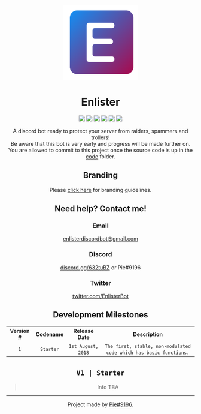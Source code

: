 <p align="center"><img width="200px" src="branding/svg/enlister_fill.svg"></p>

<h1 align="center">Enlister</h1>
<p align="center"><a href="https://github.com/PieBotDevs/enlister/issues" title="Issues need a tissue"><img src="https://img.shields.io/github/issues/PieBotDevs/enlister.svg"></a> <a href="#" title="Forks"><img src="https://img.shields.io/github/forks/PieBotDevs/enlister.svg"></a> <a href="#" title="Total number of stars"><img src="https://img.shields.io/github/stars/PieBotDevs/enlister.svg"></a> <a href="#" title="Number of watchers"><img src="https://img.shields.io/github/watchers/PieBotDevs/enlister.svg"></a> <a href="https://github.com/PieBotDevs/enlister/blob/master/LICENSE" title="MIT License"><img src="https://img.shields.io/github/license/PieBotDevs/enlister.svg"></a> <a href="#" title="Breathe air everyday"><img src="https://img.shields.io/badge/Air%20Quality-No%20so%20clean-yellow.svg"></a></p>
<!-- <p align="center"><a href="#" title="Invite the bot to your Discord Server!"><img width="200px" src="branding/img/invite2.png"></a></p> -->

<p align="center">A discord bot ready to protect your server from raiders, spammers and trollers!<br>Be aware that this bot is very early and progress will be made further on.<br>You are allowed to commit to this project once the source code is up in the <a href="https://github.com/PieBotDevs/enlister/tree/master/code" title="the code folder">code</a> folder.</p>

<!-- <h2 align="center">Features</h2>
<p align="center">Nothing</p> -->

<h2 align="center">Branding</h2>
<p align="center">Please <a href="https://github.com/PieBotDevs/enlister/blob/master/branding/README.md" title="Click here for branding guidelines!">click here</a> for branding guidelines.</p>

<h2 align="center">Need help? Contact me!</h2>
<h3 align="center">Email</h3>
<p align="center"><a href="mailto:enlisterdiscordbot@gmail.com" title="Email me!">enlisterdiscordbot@gmail.com</a>
<h3 align="center">Discord</h3>
<p align="center"><a href="https://discord.gg/632tuBZ" title="Join the Discord Server.">discord.gg/632tuBZ</a> or Pie#9196</p>
<h3 align="center">Twitter</h3>
<p align="center"><a href="https://twitter.com/EnlisterBot" title="Tweet at me!">twitter.com/EnlisterBot</a></p>

<h2 align="center">Development Milestones</h2>
<p align="center">
<table align="center">
  <tr align="center">
    <th align="center">Version #</th>
    <th align="center">Codename</th>
    <th align="center">Release Date</th>
    <th align="center">Description</th>
  </tr>
  <tr align="center">
    <td align="center"><code>1</code></td>
    <td align="center"><code>Starter</code></td>
    <td align="center"><code>1st August, 2018</code></td>
    <td align="center"><code>The first, stable, non-modulated code which has basic functions.</code></td>
  </tr>
</table>
</p>

<h2 align="center"><code>V1 | Starter</code></h2>
<blockquote align="center">Info TBA</blockquote>

<hr>
<p align="center">Project made by <a href="#">Pie#9196</a>.</p>
<!-- <p align="center">This version will include a early dashboard, electron application and the bot itself. We will also have a setup guide for selfhosting and a configure setup as the first thing when invited.</p> -->
<!-- # Some other stuff
### Why do I need this stupid bot?
Well it's just a bot to protect your discord server. Raiders come on my servers alot and Dyno, or any other moderation bot was a pain to setup and I didn't have time to, that's why I made Enlister bot. I am attempting to make this bot the most easiest/simple, effective and always online bot. If you want to help me with this project, dm me on discord, Pie#9196. Basically I'll be making a electron application, and a express.js website. I already know electron so express should be also easy.
### I still don't want the bot, can this bot do anything else useful at all?
Not yet. We are still focusing on protecting your server(s) as our main goal, we will then move over to music and so on.
### Can I fork this bot and suggest edits?
Sure.
### When automod?
Soon™
### Whomst made this bot again?
Currently just me. Pie#9196. After the kind of success of PieBot and death as well, I finally decided to put my fingers and sweat into a different bot which will help servers with moderation, a lightweight, simple, and easy to use bot. That is my goal with this bot. I work everyday after school to improve on this bot. Be aware that this is still a very early bot and is hosted locally on my own PC. I'll be moving to servers later on hopefully but for now, keeping discord servers secure is my main goal (oh but pie there's already great bots) they don't do the things I want them to do though, either they are focused morely on music and so on or they can't manage my server when I am away, for me, moderation comes first.
# Selfhosting the bot
### Introduction
1. Breathe air. -->
